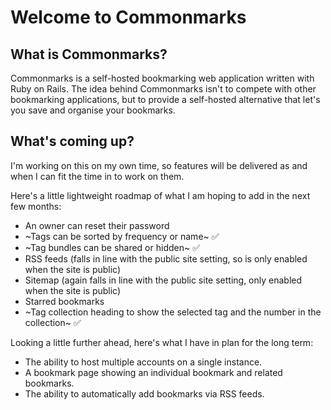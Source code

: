 # Welcome to Commonmarks

## What is Commonmarks?

Commonmarks is a self-hosted bookmarking web application written with Ruby on Rails. The idea behind Commonmarks isn't to compete with other bookmarking applications, but to provide a self-hosted alternative that let's you save and organise your bookmarks.

## What's coming up?

I'm working on this on my own time, so features will be delivered as and when I can fit the time in to work on them.

Here's a little lightweight roadmap of what I am hoping to add in the next few months:

- An owner can reset their password
- ~Tags can be sorted by frequency or name~ ✅
- ~Tag bundles can be shared or hidden~ ✅
- RSS feeds (falls in line with the public site setting, so is only enabled when the site is public)
- Sitemap (again falls in line with the public site setting, only enabled when the site is public)
- Starred bookmarks
- ~Tag collection heading to show the selected tag and the number in the collection~ ✅

Looking a little further ahead, here's what I have in plan for the long term:

- The ability to host multiple accounts on a single instance.
- A bookmark page showing an individual bookmark and related bookmarks.
- The ability to automatically add bookmarks via RSS feeds.
